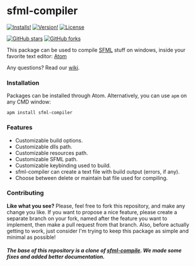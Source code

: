 # sfml-compiler

[![Installs!](https://img.shields.io/apm/dm/sfml-compiler.svg?style=flat-square)](https://atom.io/packages/sfml-compiler)
[![Version!](https://img.shields.io/apm/v/sfml-compiler.svg?style=flat-square)](https://atom.io/packages/sfml-compiler)
[![License](https://img.shields.io/apm/l/sfml-compiler.svg?style=flat-square)](https://github.com/brhaka/sfml-compiler/blob/master/LICENSE)

[![GitHub stars](https://img.shields.io/github/stars/brhaka/sfml-compiler.svg?style=social&label=Star)](https://github.com/brhaka/sfml-compiler)
[![GitHub forks](https://img.shields.io/github/forks/brhaka/sfml-compiler.svg?style=social&label=Fork)](https://github.com/brhaka/sfml-compiler)

This package can be used to compile [SFML](https://www.sfml-dev.org/) stuff on windows, inside your favorite text editor: [Atom](https://atom.io/)

Any questions? Read our [wiki](https://github.com/brhaka/sfml-compiler/wiki).

### Installation
Packages can be installed through Atom. Alternatively, you can use `apm` on any CMD window:

`apm install sfml-compiler`

### Features
* Customizable build options.
* Customizable dlls path.
* Customizable resources path.
* Customizable SFML path.
* Customizable keybinding used to build.
* sfml-compiler can create a text file with build output (errors, if any).
* Choose between delete or maintain bat file used for compiling.

### Contributing
**Like what you see?** Please, feel free to fork this repository, and make any change you like. If you
want to propose a nice feature, please create a separate branch on your fork,
named after the feature you want to implement, then make a pull request from that
branch. Also, before actually getting to work, just consider I'm trying to keep
this package as simple and minimal as possible!

##### The base of this repository is a clone of [sfml-compile](https://github.com/87cm1n3r/sfml-compiler). We made some fixes and added better documentation.

